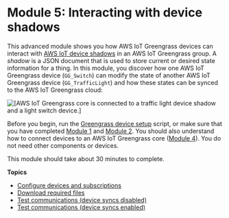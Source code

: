 # Module 5: Interacting with device shadows<a name="module5"></a>

This advanced module shows you how AWS IoT Greengrass devices can interact with [AWS IoT device shadows](https://docs.aws.amazon.com/iot/latest/developerguide/iot-device-shadows.html) in an AWS IoT Greengrass group\. A *shadow* is a JSON document that is used to store current or desired state information for a thing\. In this module, you discover how one AWS IoT Greengrass device \(`GG_Switch`\) can modify the state of another AWS IoT Greengrass device \(`GG_TrafficLight`\) and how these states can be synced to the AWS IoT Greengrass cloud:

![\[AWS IoT Greengrass core is connected to a traffic light device shadow and a light switch device.\]](http://docs.aws.amazon.com/greengrass/latest/developerguide/images/gg-get-started-077.5.png)

Before you begin, run the [Greengrass device setup](quick-start.md) script, or make sure that you have completed [Module 1](module1.md) and [Module 2](module2.md)\. You should also understand how to connect devices to an AWS IoT Greengrass core \([Module 4](module4.md)\)\. You do not need other components or devices\.

This module should take about 30 minutes to complete\.

**Topics**
+ [Configure devices and subscriptions](config-dev-subs.md)
+ [Download required files](file-download.md)
+ [Test communications \(device syncs disabled\)](comms-disabled.md)
+ [Test communications \(device syncs enabled\)](comms-enabled.md)